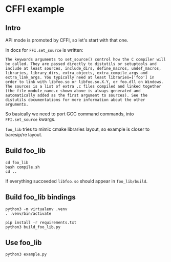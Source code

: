 # CFFI example

## Intro

API mode is promoted by CFFI, so let's start with that one.

In docs for `FFI.set_source` is written:
```
The keywords arguments to set_source() control how the C compiler will be called. They are passed directly to distutils or setuptools and include at least sources, include_dirs, define_macros, undef_macros, libraries, library_dirs, extra_objects, extra_compile_args and extra_link_args. You typically need at least libraries=['foo'] in order to link with libfoo.so or libfoo.so.X.Y, or foo.dll on Windows. The sources is a list of extra .c files compiled and linked together (the file module_name.c shown above is always generated and automatically added as the first argument to sources). See the distutils documentations for more information about the other arguments.
```

So basically we need to port GCC command commands, into `FFI.set_source` kwargs.

`foo_lib` tries to mimic cmake libraries layout, so example is closer to baresip/re layout.

## Build foo_lib

```
cd foo_lib
bash compile.sh
cd ..
```
If everything succeeded `libfoo.so` should appear in `foo_lib/build`.

## Build foo_lib bindings
```
python3 -m virtualenv .venv
. .venv/bin/activate
```
```
pip install -r requirements.txt
python3 build_foo_lib.py
```

## Use foo_lib

```
python3 example.py
```
